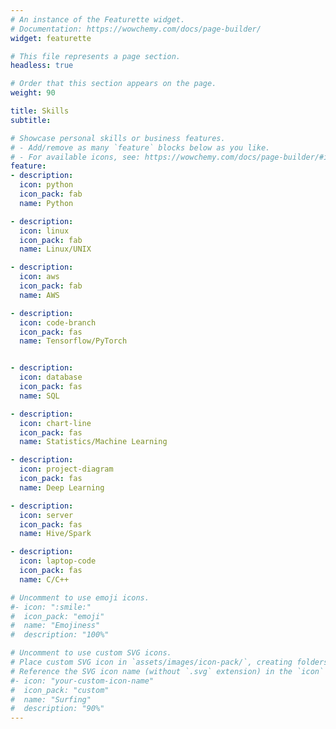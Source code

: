 ```yaml
---
# An instance of the Featurette widget.
# Documentation: https://wowchemy.com/docs/page-builder/
widget: featurette

# This file represents a page section.
headless: true

# Order that this section appears on the page.
weight: 90

title: Skills
subtitle:

# Showcase personal skills or business features.
# - Add/remove as many `feature` blocks below as you like.
# - For available icons, see: https://wowchemy.com/docs/page-builder/#icons
feature:
- description:
  icon: python
  icon_pack: fab
  name: Python

- description:
  icon: linux
  icon_pack: fab
  name: Linux/UNIX 

- description:
  icon: aws
  icon_pack: fab
  name: AWS

- description:
  icon: code-branch
  icon_pack: fas
  name: Tensorflow/PyTorch


- description:
  icon: database
  icon_pack: fas
  name: SQL

- description:
  icon: chart-line
  icon_pack: fas
  name: Statistics/Machine Learning

- description:
  icon: project-diagram
  icon_pack: fas
  name: Deep Learning

- description:
  icon: server
  icon_pack: fas
  name: Hive/Spark

- description:
  icon: laptop-code
  icon_pack: fas
  name: C/C++

# Uncomment to use emoji icons.
#- icon: ":smile:"
#  icon_pack: "emoji"
#  name: "Emojiness"
#  description: "100%"  

# Uncomment to use custom SVG icons.
# Place custom SVG icon in `assets/images/icon-pack/`, creating folders if necessary.
# Reference the SVG icon name (without `.svg` extension) in the `icon` field.
#- icon: "your-custom-icon-name"
#  icon_pack: "custom"
#  name: "Surfing"
#  description: "90%"
---
```


